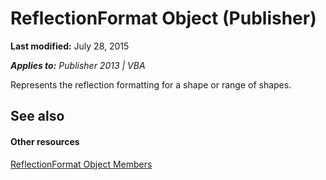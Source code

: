 
# ReflectionFormat Object (Publisher)

 **Last modified:** July 28, 2015

 _**Applies to:** Publisher 2013 | VBA_

Represents the reflection formatting for a shape or range of shapes.


## See also


#### Other resources


 [ReflectionFormat Object Members](429f8f4f-0b90-f5d4-9b04-2ca548f4b979.md)
